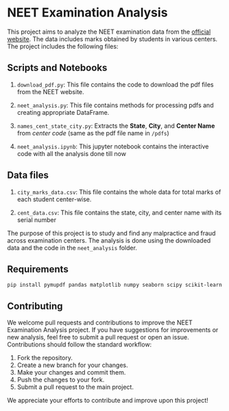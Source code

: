 # NEET Examination Analysis

This project aims to analyze the NEET examination data from the [official website](https://neet.ntaonline.in/frontend/web/common-scorecard/index). The data includes marks obtained by students in various centers. The project includes the following files:

## Scripts and Notebooks

1. `download_pdf.py`: This file contains the code to download the pdf files from the NEET website.

2. `neet_analysis.py`: This file contains methods for processing pdfs and creating appropriate DataFrame.

3. `names_cent_state_city.py`: Extracts the **State**, **City**, and **Center Name** from *center code* (same as the pdf file name in `/pdfs`)

4. `neet_analysis.ipynb`: This jupyter notebook contains the interactive code with all the analysis done till now

## Data files 

1. `city_marks_data.csv`: This file contains the whole data for total marks of each student center-wise.

2. `cent_data.csv`: This file contains the state, city, and center name with its serial number

The purpose of this project is to study and find any malpractice and fraud across examination centers. The analysis is done using the downloaded data and the code in the `neet_analysis` folder.
## Requirements

`pip install pymupdf pandas matplotlib numpy seaborn scipy scikit-learn`

## Contributing

We welcome pull requests and contributions to improve the NEET Examination Analysis project. If you have suggestions for improvements or new analysis, feel free to submit a pull request or open an issue. Contributions should follow the standard workflow:

1. Fork the repository.
2. Create a new branch for your changes.
3. Make your changes and commit them.
4. Push the changes to your fork.
5. Submit a pull request to the main project.

We appreciate your efforts to contribute and improve upon this project!

